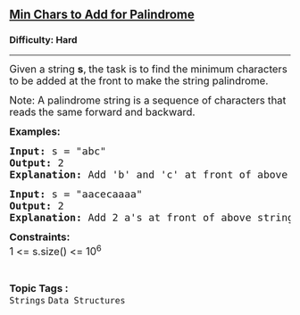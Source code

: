 <h2><a href="https://www.geeksforgeeks.org/problems/minimum-characters-to-be-added-at-front-to-make-string-palindrome/1">Min Chars to Add for Palindrome</a></h2><h3>Difficulty: Hard</h3><hr><div class="problems_problem_content__Xm_eO"><p><span style="font-size: 18px;">Given a string <strong>s</strong>,<strong> </strong>the task is to find the minimum characters to be added at the front to make the string palindrome.</span></p>
<p><span style="font-size: 18px;">Note: A palindrome string is a sequence of characters that reads the same forward and backward.</span></p>
<p><span style="font-size: 18px;"><strong>Examples:</strong></span></p>
<pre><span style="font-size: 18px;"><strong>Input: </strong>s = "abc"
<strong>Output: </strong>2
<strong>Explanation: </strong>Add 'b' and 'c' at front of above string to make it palindrome : "<strong>cb</strong>abc"</span>
</pre>
<pre><span style="font-size: 18px;"><strong>Input: </strong>s = "aacecaaaa"
<strong>Output: </strong>2
<strong>Explanation:</strong> Add 2 a's at front of above string to make it palindrome : "<strong>aa</strong>aacecaaaa"</span></pre>
<p><span style="font-size: 18px;"><strong>Constraints:</strong><br>1 &lt;= s.size() &lt;= 10<sup>6</sup></span></p></div><br><p><span style=font-size:18px><strong>Topic Tags : </strong><br><code>Strings</code>&nbsp;<code>Data Structures</code>&nbsp;
